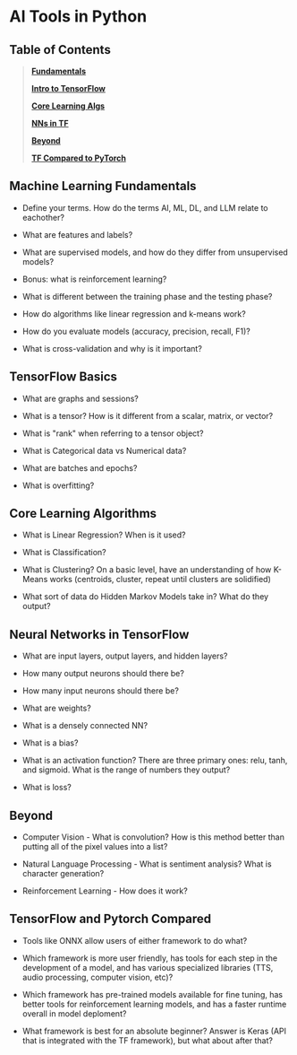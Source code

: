 # **AI Tools in Python**
## **Table of Contents**
>[**Fundamentals**](#machine-learning-fundamentals)  
> 
>[**Intro to TensorFlow**](#tensorflow-basics)  
>
>[**Core Learning Algs**](#core-learning-algorithms)  
>
>[**NNs in TF**](#neural-networks-in-tensorflow)  
>
>[**Beyond**](#beyond)  
>
>[**TF Compared to PyTorch**](#tensorflow-and-pytorch-compared)  


## Machine Learning Fundamentals
- Define your terms. How do the terms AI, ML, DL, and LLM relate to eachother?

- What are features and labels?
- What are supervised models, and how do they differ from unsupervised models?
- Bonus: what is reinforcement learning?
- What is different between the training phase and the testing phase?
- How do algorithms like linear regression and k-means work?
- How do you evaluate models (accuracy, precision, recall, F1)?
- What is cross-validation and why is it important?

## TensorFlow Basics
- What are graphs and sessions?

- What is a tensor? How is it different from a scalar, matrix, or vector?
- What is "rank" when referring to a tensor object?
- What is Categorical data vs Numerical data?
- What are batches and epochs?
- What is overfitting?

## Core Learning Algorithms
- What is Linear Regression? When is it used?

- What is Classification?
- What is Clustering? On a basic level, have an understanding of how K-Means works (centroids, cluster, repeat until clusters are solidified)
- What sort of data do Hidden Markov Models take in? What do they output?

## Neural Networks in TensorFlow
- What are input layers, output layers, and hidden layers?

- How many output neurons should there be?
- How many input neurons should there be?
- What are weights?
- What is a densely connected NN?
- What is a bias?
- What is an activation function? There are three primary ones: relu, tanh, and sigmoid. What is the range of numbers they output?
- What is loss?

## Beyond
- Computer Vision - What is convolution? How is this method better than putting all of the pixel values into a list?

- Natural Language Processing - What is sentiment analysis? What is character generation?
- Reinforcement Learning - How does it work?

## TensorFlow and Pytorch Compared
- Tools like ONNX allow users of either framework to do what?

- Which framework is more user friendly, has tools for each step in the development of a model, and has various specialized libraries (TTS, audio processing, computer vision, etc)?
- Which framework has pre-trained models available for fine tuning, has better tools for reinforcement learning models, and has a faster runtime overall in model deploment?
- What framework is best for an absolute beginner? Answer is Keras (API that is integrated with the TF framework), but what about after that?






